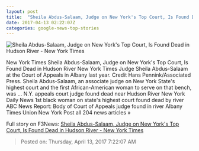 ```yaml
---
layout: post
title:  "Sheila Abdus-Salaam, Judge on New York's Top Court, Is Found Dead in Hudson River - New York Times"
date: 2017-04-13 02:22:07Z
categories: google-news-top-stories
---
```


![Sheila Abdus-Salaam, Judge on New York's Top Court, Is Found Dead in Hudson River - New York Times](https://static01.nyt.com/images/2017/04/13/nyregion/13xp-judge_web1/13xp-judge_web1-facebookJumbo.jpg)

New York Times Sheila Abdus-Salaam, Judge on New York's Top Court, Is Found Dead in Hudson River New York Times Judge Sheila Abdus-Salaam at the Court of Appeals in Albany last year. Credit Hans Pennink/Associated Press. Sheila Abdus-Salaam, an associate judge on New York State's highest court and the first African-American woman to serve on that bench, was ... N.Y. appeals court judge found dead near Hudson River New York Daily News 1st black woman on state's highest court found dead by river ABC News Report: Body of Court of Appeals judge found in river Albany Times Union New York Post all 204 news articles »


Full story on F3News: [Sheila Abdus-Salaam, Judge on New York's Top Court, Is Found Dead in Hudson River - New York Times](http://www.f3nws.com/n/RRkfdB)

> Posted on: Thursday, April 13, 2017 7:22:07 AM
